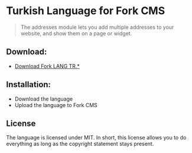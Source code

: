 # Turkish Language for Fork CMS
> The addresses module lets you add multiple addresses to your website, and show them on a page or widget.
## Download:
- [Download Fork LANG TR.*](https://github.com/huseyinates/fork-cms-language-tr/archive/master.zip)

## Installation:
- Download the language
- Upload the language to Fork CMS


## License

The language is licensed under MIT. In short, this license allows you to do everything as long as the copyright statement stays present.

